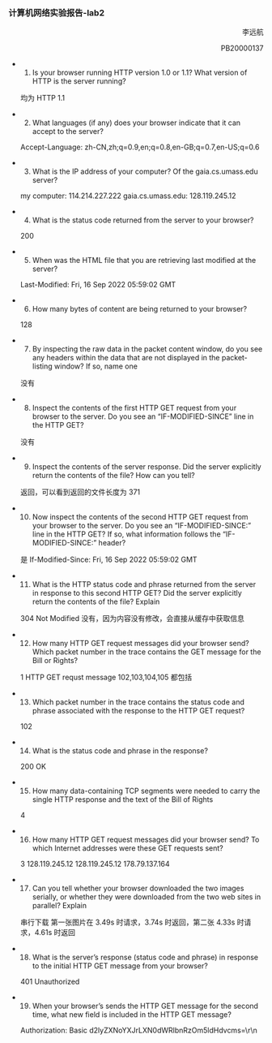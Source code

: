 ### 计算机网络实验报告-lab2

<p style="text-align:right">李远航</p>
<p style="text-align:right">PB20000137</p>

- 1. Is your browser running HTTP version 1.0 or 1.1? What version of HTTP is the server running?

  均为 HTTP 1.1

- 2. What languages (if any) does your browser indicate that it can accept to the server?

  Accept-Language: zh-CN,zh;q=0.9,en;q=0.8,en-GB;q=0.7,en-US;q=0.6

- 3. What is the IP address of your computer? Of the gaia.cs.umass.edu server?

  my computer: 114.214.227.222
  gaia.cs.umass.edu: 128.119.245.12

- 4. What is the status code returned from the server to your browser?

  200

- 5. When was the HTML file that you are retrieving last modified at the server?

  Last-Modified: Fri, 16 Sep 2022 05:59:02 GMT

- 6. How many bytes of content are being returned to your browser?

  128

- 7. By inspecting the raw data in the packet content window, do you see any headers within the data that are not displayed in the packet-listing window? If so, name one

  没有

- 8. Inspect the contents of the first HTTP GET request from your browser to the server. Do you see an “IF-MODIFIED-SINCE” line in the HTTP GET?

  没有

- 9. Inspect the contents of the server response. Did the server explicitly return the contents of the file? How can you tell?

  返回，可以看到返回的文件长度为 371

- 10. Now inspect the contents of the second HTTP GET request from your browser to the server. Do you see an “IF-MODIFIED-SINCE:” line in the HTTP GET? If so, what information follows the “IF-MODIFIED-SINCE:” header?

  是
  If-Modified-Since: Fri, 16 Sep 2022 05:59:02 GMT

- 11. What is the HTTP status code and phrase returned from the server in response to this second HTTP GET? Did the server explicitly return the contents of the file? Explain

  304 Not Modified
  没有，因为内容没有修改，会直接从缓存中获取信息

- 12. How many HTTP GET request messages did your browser send? Which packet number in the trace contains the GET message for the Bill or Rights?

  1 HTTP GET requst message
  102,103,104,105 都包括

- 13. Which packet number in the trace contains the status code and phrase associated with the response to the HTTP GET request?

  102

- 14. What is the status code and phrase in the response?

  200 OK

- 15. How many data-containing TCP segments were needed to carry the single HTTP response and the text of the Bill of Rights

  4

- 16. How many HTTP GET request messages did your browser send? To which Internet addresses were these GET requests sent?

  3
  128.119.245.12
  128.119.245.12
  178.79.137.164

- 17. Can you tell whether your browser downloaded the two images serially, or whether they were downloaded from the two web sites in parallel? Explain

  串行下载
  第一张图片在 3.49s 时请求，3.74s 时返回，第二张 4.33s 时请求，4.61s 时返回

- 18. What is the server’s response (status code and phrase) in response to the initial HTTP GET message from your browser?

  401 Unauthorized

- 19. When your browser’s sends the HTTP GET message for the second time, what new field is included in the HTTP GET message?

  Authorization: Basic d2lyZXNoYXJrLXN0dWRlbnRzOm5ldHdvcms=\r\n
